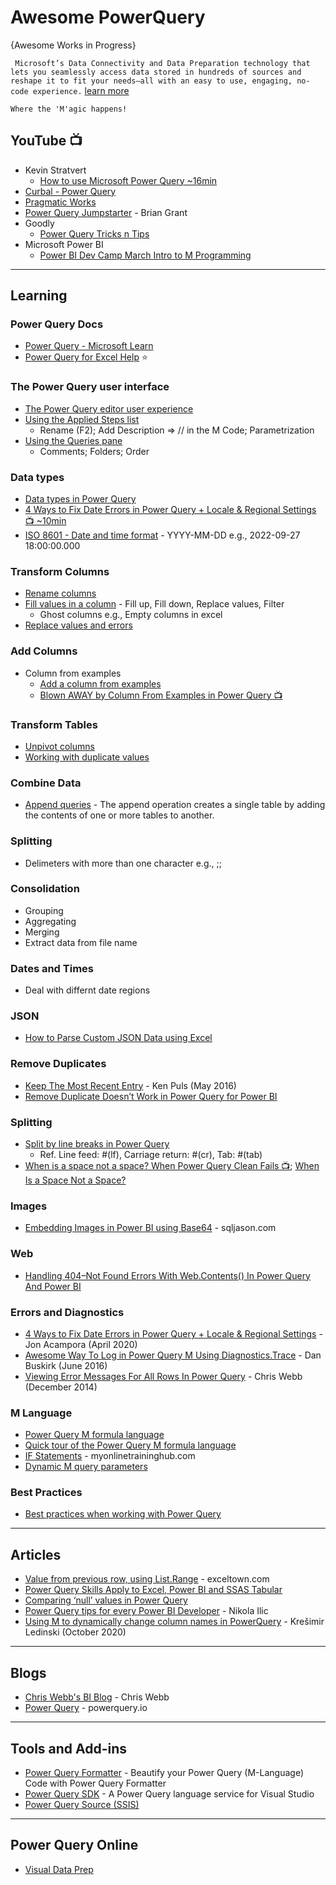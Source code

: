 # Awesome PowerQuery
{Awesome Works in Progress}

`
Microsoft’s Data Connectivity and Data Preparation technology that lets you seamlessly access data stored in hundreds of sources and reshape it to fit your needs—all with an easy to use, engaging, no-code experience.` [learn more](https://powerquery.microsoft.com/)

`
Where the 'M'agic happens!
`

## YouTube :tv:
* Kevin Stratvert
  - [How to use Microsoft Power Query ~16min](https://www.youtube.com/watch?v=0aeZX1l4JT4)
* [Curbal - Power Query](https://www.youtube.com/watch?v=dbTvOk1IyNU&list=PLDz00l_jz6zxF_OSmQhWBCVmQOaROoxWj)
* [Pragmatic Works](https://www.youtube.com/user/PragmaticWorks/search?query=Power+Query)
* [Power Query Jumpstarter](https://www.youtube.com/watch?v=7Vn6uOxcAc0&list=PLHYaVuyjhcqyYD7qss7lsFVBLf8B_zZrx) - Brian Grant
* Goodly
  - [Power Query Tricks n Tips](https://www.youtube.com/playlist?list=PLr7RyN24TvNaQPHeViV3koJrZR_U7UhD4)
* Microsoft Power BI
  - [Power BI Dev Camp March Intro to M Programming](https://www.youtube.com/watch?v=BsgOU9eeCBg)


-----
## Learning

### Power Query Docs
* [Power Query - Microsoft Learn](https://learn.microsoft.com/en-us/training/browse/?products=power-query&source=learn)
* [Power Query for Excel Help](https://support.microsoft.com/en-us/office/power-query-for-excel-help-2b433a85-ddfb-420b-9cda-fe0e60b82a94) ⭐

### The Power Query user interface
* [The Power Query editor user experience](https://learn.microsoft.com/en-us/power-query/power-query-ui#the-power-query-editor-user-experience)
* [Using the Applied Steps list](https://learn.microsoft.com/en-us/power-query/applied-steps)
  - Rename (F2); Add Description => // in the M Code; Parametrization
* [Using the Queries pane](https://learn.microsoft.com/en-us/power-query/queries-pane)
  - Comments; Folders; Order

### Data types
* [Data types in Power Query](https://learn.microsoft.com/en-us/power-query/data-types)
* [4 Ways to Fix Date Errors in Power Query + Locale & Regional Settings 📺 ~10min](https://www.excelcampus.com/powerquery/power-query-date-errors-settings/)
* [ISO 8601 - Date and time format](https://www.iso.org/iso-8601-date-and-time-format.html) - YYYY-MM-DD e.g., 2022-09-27 18:00:00.000

### Transform Columns
* [Rename columns](https://learn.microsoft.com/en-us/power-query/rename-column)
* [Fill values in a column](https://learn.microsoft.com/en-us/power-query/fill-values-column) - Fill up, Fill down, Replace values, Filter
  - Ghost columns e.g., Empty columns in excel
* [Replace values and errors](https://learn.microsoft.com/en-us/power-query/replace-values)

### Add Columns
* Column from examples
  - [Add a column from examples](https://learn.microsoft.com/en-us/power-query/column-from-example)
  - [Blown AWAY by Column From Examples in Power Query 📺](https://www.youtube.com/watch?v=BSmmNgO_EOU)

### Transform Tables
* [Unpivot columns](https://learn.microsoft.com/en-us/power-query/unpivot-column)
* [Working with duplicate values](https://learn.microsoft.com/en-us/power-query/working-with-duplicates)

### Combine Data
* [Append queries](https://docs.microsoft.com/en-us/power-query/append-queries) - The append operation creates a single table by adding the contents of one or more tables to another.
  
### Splitting
* Delimeters with more than one character e.g., ;;
  
### Consolidation
* Grouping
* Aggregating
* Merging
* Extract data from file name
  


### Dates and Times
* Deal with differnt date regions
  
### JSON
* [How to Parse Custom JSON Data using Excel](https://theexcelclub.com/how-to-parse-custom-json-data-using-excel/)

### Remove Duplicates
* [Keep The Most Recent Entry](https://www.excelguru.ca/blog/2016/05/25/keep-the-most-recent-entry/) - Ken Puls (May 2016)
* [Remove Duplicate Doesn’t Work in Power Query for Power BI](https://radacad.com/remove-duplicate-doesnt-work-in-power-query-for-power-bi-here-is-the-solution)

### Splitting
* [Split by line breaks in Power Query](https://www.excelguru.ca/blog/2015/10/16/split-by-line-breaks/)
  * Ref. Line feed: #(lf), Carriage return: #(cr), Tab: #(tab)
* [When is a space not a space? When Power Query Clean Fails 📺](https://www.youtube.com/watch?v=61qnHOcXvLs); [When Is a Space Not a Space?](https://help.analyticsedge.com/article/when-is-a-space-not-a-space/)

### Images
* [Embedding Images in Power BI using Base64](http://sqljason.com/2018/01/embedding-images-in-power-bi-using-base64.html) - sqljason.com

### Web
* [Handling 404–Not Found Errors With Web.Contents() In Power Query And Power BI](https://blog.crossjoin.co.uk/2016/08/09/handling-404-not-found-errors-with-web-contents-in-power-query-and-power-bi/)

### Errors and Diagnostics
* [4 Ways to Fix Date Errors in Power Query + Locale & Regional Settings](https://www.excelcampus.com/powerquery/power-query-date-errors-settings/) - Jon Acampora (April 2020)
* [Awesome Way To Log in Power Query M Using Diagnostics.Trace](https://blog.learningtree.com/awesome-way-log-power-query-m-using-diagnostics-trace/) - Dan Buskirk (June 2016)
* [Viewing Error Messages For All Rows In Power Query](https://blog.crossjoin.co.uk/2014/12/22/viewing-error-messages-for-all-rows-in-power-query/) - Chris Webb (December 2014)

### M Language
* [Power Query M formula language](https://docs.microsoft.com/en-us/powerquery-m/)
* [Quick tour of the Power Query M formula language](https://docs.microsoft.com/en-us/powerquery-m/quick-tour-of-the-power-query-m-formula-language)
* [IF Statements](https://www.myonlinetraininghub.com/power-query-if-statements) - myonlinetraininghub.com
* [Dynamic M query parameters ](https://docs.microsoft.com/en-us/power-bi/connect-data/desktop-dynamic-m-query-parameters)

### Best Practices
* [Best practices when working with Power Query](https://docs.microsoft.com/en-us/power-query/best-practices)

-----

## Articles
* [Value from previous row, using List.Range](https://exceltown.com/en/tutorials/power-bi/powerbi-com-and-power-bi-desktop/power-bi-data-sources/power-query-get-value-from-previous-row/) - exceltown.com
* [Power Query Skills Apply to Excel, Power BI and SSAS Tabular](https://sqlserverbi.blog/2017/12/04/power-query-skills-apply-to-excel-power-bi-and-ssas-tabular/)
* [Comparing ‘null’ values in Power Query](http://excel-inside.pro/blog/2018/05/17/comparing-null-values-in-power-query/)
* [Power Query tips for every Power BI Developer](https://towardsdatascience.com/power-query-tips-for-every-power-bi-developer-da9ebd3dcd93) - Nikola Ilic
* [Using M to dynamically change column names in PowerQuery](https://exceed.hr/blog/using-m-to-dynamically-change-column-names-in-powerquery/) - Krešimir Ledinski (October 2020)

-----

## Blogs
* [Chris Webb's BI Blog](https://blog.crossjoin.co.uk/) - Chris Webb
* [Power Query](https://www.powerquery.io/) - powerquery.io

-----

## Tools and Add-ins
* [Power Query Formatter](https://powerqueryformatter.com/) - Beautify your Power Query (M-Language) Code with Power Query Formatter 
* [Power Query SDK](https://marketplace.visualstudio.com/items?itemName=Dakahn.PowerQuerySDK) - A Power Query language service for Visual Studio
* [Power Query Source (SSIS)](https://docs.microsoft.com/en-us/sql/integration-services/data-flow/power-query-source)

-----

## Power Query Online
* [Visual Data Prep](https://powerbi.microsoft.com/en-us/blog/announcing-visual-data-prep-general-availability-diagram-view-in-power-query-online/)




